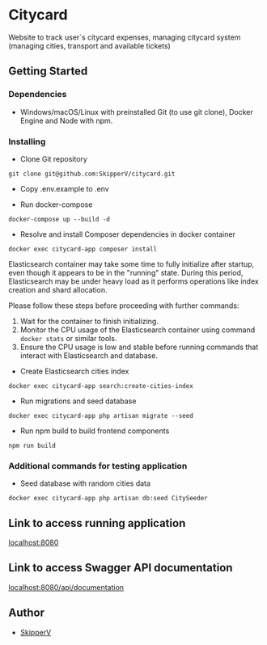 # Citycard

Website to track user`s citycard expenses, managing citycard system (managing cities, transport and available tickets)

## Getting Started

### Dependencies

* Windows/macOS/Linux with preinstalled Git (to use git clone), Docker Engine and Node with npm.

### Installing

* Clone Git repository
```
git clone git@github.com:SkipperV/citycard.git
```
* Copy .env.example to .env


* Run docker-compose
```
docker-compose up --build -d
```
* Resolve and install Composer dependencies in docker container
```
docker exec citycard-app composer install
```
Elasticsearch container may take some time to fully initialize after startup, even though it appears to be in the 
"running" state. During this period, Elasticsearch may be under heavy load as it performs operations like index creation
and shard allocation.

Please follow these steps before proceeding with further commands:

1. Wait for the container to finish initializing.
2. Monitor the CPU usage of the Elasticsearch container using command ```docker stats``` or similar tools.
3. Ensure the CPU usage is low and stable before running commands that interact with Elasticsearch and database.
* Create Elasticsearch cities index
```
docker exec citycard-app search:create-cities-index
```
* Run migrations and seed database
```
docker exec citycard-app php artisan migrate --seed
```
* Run npm build to build frontend components
```
npm run build
```

### Additional commands for testing application

* Seed database with random cities data
```
docker exec citycard-app php artisan db:seed CitySeeder
```

## Link to access running application

[localhost:8080](http://localhost:8080/)

## Link to access Swagger API documentation

[localhost:8080/api/documentation](http://localhost:8080/api/documentation)

## Author

* [SkipperV](https://github.com/SkipperV)
